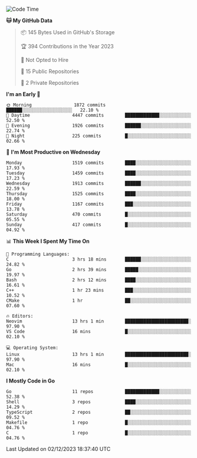 <!--START_SECTION:waka-->
![Code Time](http://img.shields.io/badge/Code%20Time-254%20hrs%2035%20mins-blue)

**🐱 My GitHub Data** 

> 📦 145 Bytes Used in GitHub's Storage 
 > 
> 🏆 394 Contributions in the Year 2023
 > 
> 🚫 Not Opted to Hire
 > 
> 📜 15 Public Repositories 
 > 
> 🔑 2 Private Repositories 
 > 
**I'm an Early 🐤** 

```text
🌞 Morning                1872 commits        ██████░░░░░░░░░░░░░░░░░░░   22.10 % 
🌆 Daytime                4447 commits        █████████████░░░░░░░░░░░░   52.50 % 
🌃 Evening                1926 commits        ██████░░░░░░░░░░░░░░░░░░░   22.74 % 
🌙 Night                  225 commits         █░░░░░░░░░░░░░░░░░░░░░░░░   02.66 % 
```
📅 **I'm Most Productive on Wednesday** 

```text
Monday                   1519 commits        ████░░░░░░░░░░░░░░░░░░░░░   17.93 % 
Tuesday                  1459 commits        ████░░░░░░░░░░░░░░░░░░░░░   17.23 % 
Wednesday                1913 commits        ██████░░░░░░░░░░░░░░░░░░░   22.59 % 
Thursday                 1525 commits        ████░░░░░░░░░░░░░░░░░░░░░   18.00 % 
Friday                   1167 commits        ███░░░░░░░░░░░░░░░░░░░░░░   13.78 % 
Saturday                 470 commits         █░░░░░░░░░░░░░░░░░░░░░░░░   05.55 % 
Sunday                   417 commits         █░░░░░░░░░░░░░░░░░░░░░░░░   04.92 % 
```


📊 **This Week I Spent My Time On** 

```text
💬 Programming Languages: 
C                        3 hrs 18 mins       ██████░░░░░░░░░░░░░░░░░░░   24.82 % 
Go                       2 hrs 39 mins       █████░░░░░░░░░░░░░░░░░░░░   19.97 % 
Bash                     2 hrs 12 mins       ████░░░░░░░░░░░░░░░░░░░░░   16.61 % 
C++                      1 hr 23 mins        ███░░░░░░░░░░░░░░░░░░░░░░   10.52 % 
CMake                    1 hr                ██░░░░░░░░░░░░░░░░░░░░░░░   07.60 % 

🔥 Editors: 
Neovim                   13 hrs 1 min        ████████████████████████░   97.90 % 
VS Code                  16 mins             █░░░░░░░░░░░░░░░░░░░░░░░░   02.10 % 

💻 Operating System: 
Linux                    13 hrs 1 min        ████████████████████████░   97.90 % 
Mac                      16 mins             █░░░░░░░░░░░░░░░░░░░░░░░░   02.10 % 
```

**I Mostly Code in Go** 

```text
Go                       11 repos            █████████████░░░░░░░░░░░░   52.38 % 
Shell                    3 repos             ████░░░░░░░░░░░░░░░░░░░░░   14.29 % 
TypeScript               2 repos             ██░░░░░░░░░░░░░░░░░░░░░░░   09.52 % 
Makefile                 1 repo              █░░░░░░░░░░░░░░░░░░░░░░░░   04.76 % 
C                        1 repo              █░░░░░░░░░░░░░░░░░░░░░░░░   04.76 % 
```




 Last Updated on 02/12/2023 18:37:40 UTC
<!--END_SECTION:waka-->
